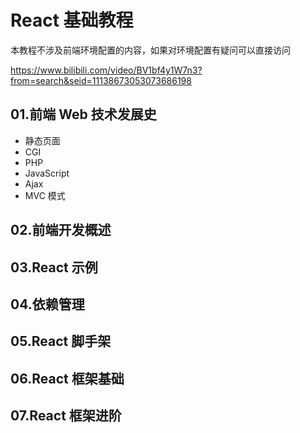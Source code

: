 # React 基础教程

本教程不涉及前端环境配置的内容，如果对环境配置有疑问可以直接访问

https://www.bilibili.com/video/BV1bf4y1W7n3?from=search&seid=11138673053073686198

## 01.前端 Web 技术发展史

- 静态页面
- CGI
- PHP
- JavaScript
- Ajax
- MVC 模式

## 02.前端开发概述

## 03.React 示例

## 04.依赖管理

## 05.React 脚手架

## 06.React 框架基础

## 07.React 框架进阶

